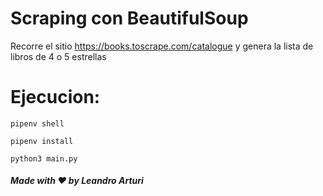 # Scraping con BeautifulSoup
Recorre el sitio https://books.toscrape.com/catalogue y genera la lista de libros de 4 o 5 estrellas

# Ejecucion:
```
pipenv shell

pipenv install

python3 main.py
```

##### Made with ❤️ by Leandro Arturi
